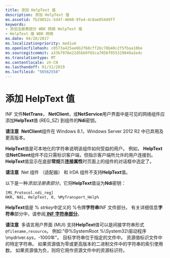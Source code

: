```yaml
---
title: 添加 HelpText 值
description: 添加 HelpText 值
ms.assetid: fb29852c-5d47-4660-9fe4-dc8ae05449ff
keywords:
- 添加注册表部分 WDK 网络 HelpText 值
- HelpText 值 WDK 网络
ms.date: 04/20/2017
ms.localizationpriority: medium
ms.openlocfilehash: c0573a425ae6b2f68cff26c78b40c2f5fbaa18be
ms.sourcegitcommit: a33b7978e22d5bb9f65ca7056f955319049a2e4c
ms.translationtype: MT
ms.contentlocale: zh-CN
ms.lasthandoff: 01/31/2019
ms.locfileid: "56562558"
---
```

# <a name="adding-a-helptext-value"></a>添加 HelpText 值





INF 文件**NetTrans**， **NetClient**，或**NetService**用户界面中是可见的网络组件应添加**HelpText**值 (REG\_SZ) 到组件的**Ndi**密钥。

**请注意**  **NetClient**组件在 Windows 8.1，Windows Server 2012 R2 中已弃用及更高版本。

 

**HelpText**值是可本地化的字符串说明该组件如何受益的用户。 例如， **HelpText**值**NetClient**组件不应只需标识客户端，但指示客户端所允许的用户连接到。 **HelpText**值显示在底部**常规**页**连接属性**时页面上的组件的对话框中选定了。

**请注意**  Net 组件 （适配器） 和 IrDA 组件不支持**HelpText**值。

 

以下是一种*添加注册表部分*，它将**HelpText**值设为**Ndi**密钥：

```INF
[MS_Protocol.ndi_reg]
HKR, Ndi, HelpText, 0, %MyTransport_Help%
```

**HelpText**值是 % *strkey*中定义的 %令牌**字符串**INF 文件部分。 有关详细信息**字符串**部分中，请参阅[ **INF 字符串部分**](https://msdn.microsoft.com/library/windows/hardware/ff547485)。

**请注意**  多语言用户界面 (MUI) 支持**HelpText**值可以是间接字符串形式`@filename,resource`。 例如:"@%SystemRoot %\\System32\\驱动程序\\mydriver.sys，-1000年"。 目标字符串位于指定的文件中。 资源值标识文件中的特定字符串。 如果资源值为零或更高版本的二进制文件中的字符串的索引使用数。 如果资源值为负，则将它用作资源文件中的资源标识符。

 

 

 





